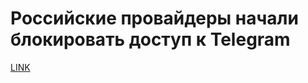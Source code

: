 # Российские провайдеры начали блокировать доступ к Telegram



[LINK](https://varlamov.ru/2880854.html)